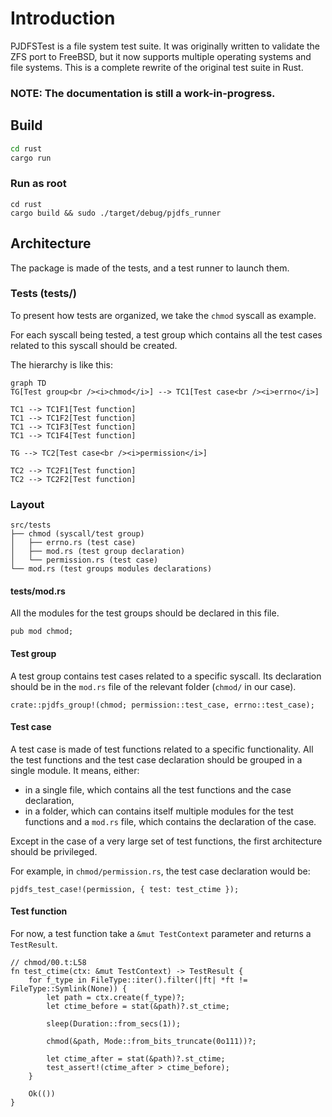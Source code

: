 # Introduction

PJDFSTest is a file system test suite.
It was originally written to validate the ZFS port to FreeBSD,
but it now supports multiple operating systems and file systems.
This is a complete rewrite of the original test suite in Rust.

### NOTE: The documentation is still a work-in-progress.

## Build

```sh
cd rust
cargo run
```

### Run as root

```
cd rust
cargo build && sudo ./target/debug/pjdfs_runner
```

## Architecture

The package is made of the tests, and a test runner to launch them.

### Tests (tests/)

To present how tests are organized, we take the `chmod` syscall as example.

For each syscall being tested, 
a test group which contains all the test cases 
related to this syscall should be created.

The hierarchy is like this:

```mermaid
graph TD
TG[Test group<br /><i>chmod</i>] --> TC1[Test case<br /><i>errno</i>]

TC1 --> TC1F1[Test function]
TC1 --> TC1F2[Test function]
TC1 --> TC1F3[Test function]
TC1 --> TC1F4[Test function]

TG --> TC2[Test case<br /><i>permission</i>]

TC2 --> TC2F1[Test function]
TC2 --> TC2F2[Test function]
```

### Layout

```
src/tests
├── chmod (syscall/test group)
│   ├── errno.rs (test case)
│   ├── mod.rs (test group declaration)
│   └── permission.rs (test case)
└── mod.rs (test groups modules declarations)
```

#### tests/mod.rs

All the modules for the test groups should be declared in this file.

```rust,ignore
pub mod chmod;
```

#### Test group

A test group contains test cases related to a specific syscall.
Its declaration should be in the `mod.rs` file 
of the relevant folder (`chmod/` in our case).

```rust,ignore
crate::pjdfs_group!(chmod; permission::test_case, errno::test_case);
```

#### Test case

A test case is made of test functions
related to a specific functionality.
All the test functions and the test case declaration 
should be grouped in a single module.
It means, either:

- in a single file, which contains all the test functions and the case declaration,
- in a folder, which can contains itself multiple modules for the test functions and a `mod.rs` file, which contains the declaration of the case.

Except in the case of a very large set of test functions, the first architecture should be privileged.

For example, in `chmod/permission.rs`, the test case declaration would be:

```rust,ignore
pjdfs_test_case!(permission, { test: test_ctime });
```

#### Test function

For now, a test function take a `&mut TestContext` parameter and returns a `TestResult`.

```rust,ignore
// chmod/00.t:L58
fn test_ctime(ctx: &mut TestContext) -> TestResult {
    for f_type in FileType::iter().filter(|ft| *ft != FileType::Symlink(None)) {
        let path = ctx.create(f_type)?;
        let ctime_before = stat(&path)?.st_ctime;

        sleep(Duration::from_secs(1));

        chmod(&path, Mode::from_bits_truncate(0o111))?;

        let ctime_after = stat(&path)?.st_ctime;
        test_assert!(ctime_after > ctime_before);
    }

    Ok(())
}
```
